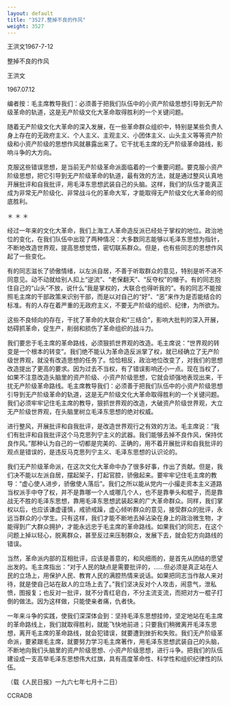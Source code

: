 ```yaml
---
layout: default
title: "3527.整掉不良的作风"
weight: 3527
---
```


王洪文1967-7-12

整掉不良的作风

王洪文

1967.07.12

编者按：毛主席教导我们：必须善于把我们队伍中的小资产阶级思想引导到无产阶级革命的轨道，这是无产阶级文化大革命取得胜利的一个关键问题。

随着无产阶级文化大革命的深入发展，在一些革命群众组织中，特别是某些负责人身上存在的无政府主义、个人主义、主观主义、小团体主义、山头主义等等资产阶级和小资产阶级的思想作风就暴露出来了。它干扰毛主席的无产阶级革命路线，影响斗争的大方向。

克服这些错误思想，是当前无产阶级革命派面临着的一个重要问题。要克服小资产阶级思想，把它引导到无产阶级革命的轨道，最有效的方法，就是通过整风认真地开展批评和自我批评，用毛泽东思想武装自己的头脑。这样，我们的队伍才能真正成为非常无产阶级化、非常战斗化的革命大军，才能取得无产阶级文化大革命的彻底胜利。

＊                              ＊                        ＊

经过一年来的文化大革命，我们上海工人革命造反派已经处于掌权的地位。政治地位的变化，在我们队伍中出现了两种情况：大多数同志能够以毛泽东思想为指针，不断地改造世界观，提高思想觉悟，密切联系群众。但是，也有些同志的思想作风起了一些变化。

有的同志滋长了骄傲情绪，以左派自居，不善于听取群众的意见，特别是听不进不同意见。动不动就给别人扣上“逆流”、“老保翻天”、“反夺权”的帽子。有的同志抱住自己的“山头”不放，说什么“我是掌权的，大联合也得听我的”。有的同志不能按照毛主席的干部政策来识别干部，而是以对自己的“好”、“恶”来作为是否能结合的标准。有的人存在着严重的无政府主义，不要无产阶级的组织、纪律，为所欲为。

这些不良倾向的存在，干扰了革命的大联合和“三结合”，影响大批判的深入开展，妨碍抓革命，促生产，削弱和损伤了革命组织的战斗力。

我们要忠于毛主席的革命路线，必须狠抓世界观的改造。毛主席说：“世界观的转变是一个根本的转变”。我们绝不能认为革命造反派掌了权，就已经确立了无产阶级世界观，就没有改造思想的任务了。恰恰相反，政治地位改变了，对我们的思想改造提出了更高的要求。因为过去不当权，有了错误影响还小一点。现在当权了，如果不注意改造头脑里的资产阶级、小资产阶级思想，它就会顽强地表现出来，干扰无产阶级革命路线。毛主席教导我们：必须善于把我们队伍中的小资产阶级思想引导到无产阶级革命的轨道，这是无产阶级文化大革命取得胜利的一个关键问题。我们必须牢牢记住毛主席的教导，狠抓世界观的改造，大破资产阶级世界观，大立无产阶级世界观，在头脑里树立毛泽东思想的绝对权威。

进行整风，开展批评和自我批评，是改造世界观行之有效的方法。毛主席说：“我们有批评和自我批评这个马克思列宁主义的武器。我们能够去掉不良作风，保持优良作风。”那种认为自己的一切都是完美的、正确的，用不着开展批评和自我批评的观点是错误的，是违反马克思列宁主义、毛泽东思想的认识论的。

我们无产阶级革命派，在这次文化大革命中办了很多好事，作出了贡献。但是，我们决不能以左派自居，摆起架子，打起官腔，骄傲起来。要牢牢记住毛主席的教导：“虚心使人进步，骄傲使人落后”。我们之所以能从党内一小撮走资本主义道路当权派手中夺了权，并不是靠哪一个人或哪几个人，也不是靠拳头和棍子，而是靠战无不胜的毛泽东思想，靠用毛泽东思想武装起来的广大革命群众。同样，我们掌权以后，也应该谦虚谨慎，戒骄戒躁，虚心倾听群众的意见，接受群众的批评，永远当群众的小学生。只有这样，我们才能不断地去掉沾染在身上的政治微生物，才能得到广大群众拥护，才能永远忠于毛主席的革命路线。如果我们的同志，在这个问题上掉以轻心，脱离群众，甚至反过来压制群众，发展下去，就会犯方向路线的错误。

当然，革命派内部的互相批评，应该是善意的，和风细雨的，是首先从团结的愿望出发的。毛主席指出：“对于人民的缺点是需要批评的，……但必须是真正站在人民的立场上，用保护人民、教育人民的满腔热情来说话。如果把同志当作敌人来对待，就是使自己站在敌人的立场上去了。”我们坚决反对个人攻击，闹意气，泄私愤，图报复；也反对一批评，就不分青红皂白，不分主流支流，而把对方一棍子打倒的做法。因为这样做，只能使亲者痛，仇者快。

一年来斗争的实践，使我们深深体会到：坚持毛泽东思想挂帅，坚定地站在毛主席的革命路线上，我们就取得胜利，就能飞快地前进；只要我们稍微离开毛泽东思想，离开毛主席的革命路线，就会犯错误，就要遭到挫折和失败。我们无产阶级革命派，要紧跟毛主席，就要努力学习毛主席著作，用毛泽东思想武装自己的头脑，不断地向我们头脑里的资产阶级思想、小资产阶级思想，进行斗争。把我们的队伍建设成一支高举毛泽东思想伟大红旗，具有高度革命性、科学性和组织纪律性的队伍。

（载《人民日报》一九六七年七月十二日）

CCRADB

